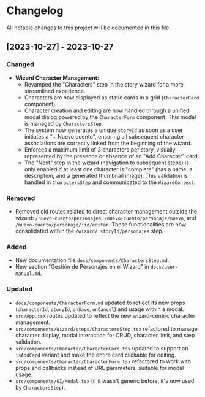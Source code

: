 # Changelog

All notable changes to this project will be documented in this file.

## [2023-10-27] - 2023-10-27

### Changed
- **Wizard Character Management:**
    - Revamped the "Characters" step in the story wizard for a more streamlined experience.
    - Characters are now displayed as static cards in a grid (`CharacterCard` component).
    - Character creation and editing are now handled through a unified modal dialog powered by the `CharacterForm` component. This modal is managed by `CharactersStep`.
    - The system now generates a unique `storyId` as soon as a user initiates a "+ Nuevo cuento", ensuring all subsequent character associations are correctly linked from the beginning of the wizard.
    - Enforces a maximum limit of 3 characters per story, visually represented by the presence or absence of an "Add Character" card.
    - The "Next" step in the wizard (navigation to subsequent steps) is only enabled if at least one character is "complete" (has a name, a description, and a generated thumbnail image). This validation is handled in `CharactersStep` and communicated to the `WizardContext`.

### Removed
- Removed old routes related to direct character management outside the wizard: `/nuevo-cuento/personajes`, `/nuevo-cuento/personaje/nuevo`, and `/nuevo-cuento/personaje/:id/editar`. These functionalities are now consolidated within the `/wizard/:storyId/personajes` step.

### Added
- New documentation file `docs/components/CharactersStep.md`.
- New section "Gestión de Personajes en el Wizard" in `docs/user-manual.md`.

### Updated
- `docs/components/CharacterForm.md` updated to reflect its new props (`characterId`, `storyId`, `onSave`, `onCancel`) and usage within a modal.
- `src/App.tsx` routes updated to reflect the new wizard-centric character management.
- `src/components/Wizard/steps/CharactersStep.tsx` refactored to manage character display, modal interaction for CRUD, character limit, and step validation.
- `src/components/Character/CharacterCard.tsx` updated to support an `isAddCard` variant and make the entire card clickable for editing.
- `src/components/Character/CharacterForm.tsx` refactored to work with props and callbacks instead of URL parameters, suitable for modal usage.
- `src/components/UI/Modal.tsx` (if it wasn't generic before, it's now used by `CharactersStep`).
